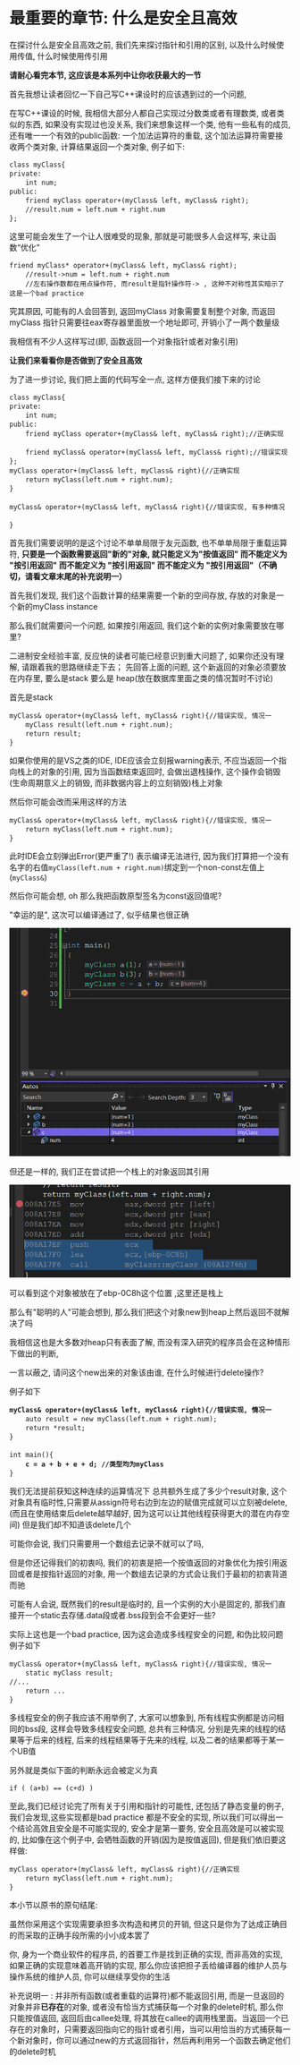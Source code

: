 # 最重要的章节: 什么是安全且高效

在探讨什么是安全且高效之前, 我们先来探讨指针和引用的区别, 以及什么时候使用传值, 什么时候使用传引用

**请耐心看完本节, 这应该是本系列中让你收获最大的一节**

首先我想让读者回忆一下自己写C++课设时的应该遇到过的一个问题,&#x20;

在写C++课设的时候, 我相信大部分人都自己实现过分数类或者有理数类, 或者类似的东西, 如果没有实现过也没关系, 我们来想象这样一个类, 他有一些私有的成员,还有唯一一个有效的public函数: 一个加法运算符的重载, 这个加法运算符需要接收两个类对象, 计算结果返回一个类对象, 例子如下:

```
class myClass{
private:
    int num;
public:
    friend myClass operator+(myClass& left, myClass& right);
    //result.num = left.num + right.num
};
```

这里可能会发生了一个让人很难受的现象, 那就是可能很多人会这样写, 来让函数“优化”

```
friend myClass* operator+(myClass& left, myClass& right);
    //result->num = left.num + right.num
    //左右操作数都在用点操作符, 而result是指针操作符-> , 这种不对称性其实暗示了这是一个bad practice
```

究其原因, 可能有的人会回答到, 返回myClass 对象需要复制整个对象, 而返回myClass 指针只需要往eax寄存器里面放一个地址即可, 开销小了一两个数量级

我相信有不少人这样写过(即, 函数返回一个对象指针或者对象引用)

**让我们来看看你是否做到了安全且高效**



为了进一步讨论, 我们把上面的代码写全一点, 这样方便我们接下来的讨论

```
class myClass{
private:
    int num;
public:
    friend myClass operator+(myClass& left, myClass& right);//正确实现
    
    friend myClass& operator+(myClass& left, myClass& right);//错误实现
};
myClass operator+(myClass& left, myClass& right){//正确实现
    return myClass(left.num + right.num);
}

myClass& operator+(myClass& left, myClass& right){//错误实现, 有多种情况
    
}
```

首先我们需要说明的是这个讨论不单单局限于友元函数, 也不单单局限于重载运算符, **只要是一个函数需要返回"新的"对象, 就只能定义为"按值返回" 而不能定义为 "按引用返回" 而不能定义为 "按引用返回" 而不能定义为 "按引用返回"（不确切，请看文章末尾的补充说明一）**

首先我们发现, 我们这个函数计算的结果需要一个新的空间存放, 存放的对象是一个新的myClass instance

那么我们就需要问一个问题, 如果按引用返回, 我们这个新的实例对象需要放在哪里?

二进制安全经验丰富, 反应快的读者可能已经意识到重大问题了, 如果你还没有理解, 请跟着我的思路继续走下去； 先回答上面的问题, 这个新返回的对象必须要放在内存里, 要么是stack 要么是 heap(放在数据库里面之类的情况暂时不讨论)

首先是stack

```
myClass& operator+(myClass& left, myClass& right){//错误实现, 情况一
    myClass result(left.num + right.num);
    return result;
}
```

如果你使用的是VS之类的IDE, IDE应该会立刻报warning表示, 不应当返回一个指向栈上的对象的引用, 因为当函数结束返回时, 会做出退栈操作, 这个操作会销毁(生命周期意义上的销毁, 而非数据内容上的立刻销毁)栈上对象

然后你可能会改而采用这样的方法

```
myClass& operator+(myClass& left, myClass& right){//错误实现, 情况一
    return myClass(left.num + right.num);
}
```

此时IDE会立刻弹出Error(更严重了!) 表示编译无法进行, 因为我们打算把一个没有名字的右值`myClass(left.num + right.num)`绑定到一个non-const左值上(`myClass&`)

然后你可能会想, oh 那么我把函数原型签名为const返回值呢?

"幸运的是", 这次可以编译通过了, 似乎结果也很正确

![](<../.gitbook/assets/image (1) (1).png>)

但还是一样的, 我们正在尝试把一个栈上的对象返回其引用

![](<../.gitbook/assets/image (3).png>)

可以看到这个对象被放在了ebp-0C8h这个位置 ,这里还是栈上

那么有"聪明的人"可能会想到, 那么我们把这个对象new到heap上然后返回不就解决了吗

我相信这也是大多数对heap只有表面了解, 而没有深入研究的程序员会在这种情形下做出的判断,&#x20;

一言以蔽之, 请问这个new出来的对象该由谁, 在什么时候进行delete操作?

例子如下

<pre><code><strong>myClass&#x26; operator+(myClass&#x26; left, myClass&#x26; right){//错误实现, 情况一
</strong>    auto result = new myClass(left.num + right.num);
    return *result;
}

int main(){
<strong>    c = a + b + e + d; //类型均为myClass
</strong>}
</code></pre>

我们无法提前获知这种连续的运算情况下 总共额外生成了多少个result对象, 这个对象具有临时性,只需要从assign符号右边到左边的赋值完成就可以立刻被delete, (而且在使用结束后delete越早越好, 因为这可以让其他线程获得更大的潜在内存空间) 但是我们却不知道该delete几个

可能你会说, 我们只需要用一个数组去记录不就可以了吗,

但是你还记得我们的初衷吗, 我们的初衷是把一个按值返回的对象优化为按引用返回或者是按指针返回的对象, 用一个数组去记录的方式会让我们于最初的初衷背道而驰

可能有人会说, 既然我们的result是临时的, 且一个实例的大小是固定的, 那我们直接开一个static去存储.data段或者.bss段到会不会更好一些?

实际上这也是一个bad practice, 因为这会造成多线程安全的问题, 和伪比较问题 例子如下

```
myClass& operator+(myClass& left, myClass& right){//错误实现, 情况一
    static myClass result;
//...
    return ...
}
```

多线程安全的例子我应该不用举例了, 大家可以想象到, 所有线程实例都是访问相同的bss段, 这样会导致多线程安全问题, 总共有三种情况, 分别是先来的线程的结果等于后来的线程, 后来的线程结果等于先来的线程, 以及二者的结果都等于某一个UB值

另外就是类似下面的判断永远会被定义为真

```
if ( (a+b) == (c+d) )
```

至此,我们已经讨论完了所有关于引用和指针的可能性, 还包括了静态变量的例子, 我们会发现,这些实现都是bad practice  都是不安全的实现,  所以我们可以得出一个结论高效且安全是不可能实现的, 安全才是第一要务, 安全且高效是可以被实现的,  比如像在这个例子中, 会牺牲函数的开销(因为是按值返回), 但是我们依旧要这样做:

```
myClass operator+(myClass& left, myClass& right){//正确实现
    return myClass(left.num + right.num);
}
```

本小节以原书的原句结尾:

虽然你采用这个实现需要承担多次构造和拷贝的开销, 但这只是你为了达成正确目的而采取的正确手段所需的小小成本罢了

你, 身为一个商业软件的程序员, 的首要工作是找到正确的实现, 而非高效的实现, 如果正确的实现意味着高开销的实现, 那么你应该把担子丢给编译器的维护人员与操作系统的维护人员, 你可以继续享受你的生活



补充说明一 : 并非所有函数(或者重载的运算符)都不能返回引用, 而是一旦返回的对象并非**已存在**的对象, 或者没有恰当方式捕获每一个对象的delete时机, 那么你只能按值返回, 返回后由callee处理, 将其放在callee的调用栈里面。当返回一个已存在的对象时，只需要返回指向它的指针或者引用，当可以用恰当的方式捕获每一个新对象时，你可以通过new的方式返回指针，然后再利用另一个函数去确定他们的delete时机





